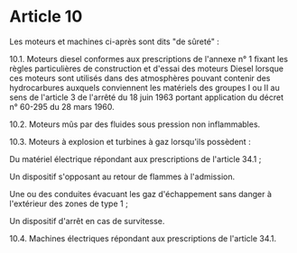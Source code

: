 # Article 10

Les moteurs et machines ci-après sont dits "de sûreté" :

10.1. Moteurs diesel conformes aux prescriptions de l'annexe n° 1 fixant les règles particulières de construction et d'essai des moteurs Diesel lorsque ces moteurs sont utilisés dans des atmosphères pouvant contenir des hydrocarbures auxquels conviennent les matériels des groupes I ou II au sens de l'article 3 de l'arrêté du 18 juin 1963 portant application du décret n° 60-295 du 28 mars 1960.

10.2. Moteurs mûs par des fluides sous pression non inflammables.

10.3. Moteurs à explosion et turbines à gaz lorsqu'ils possèdent :

Du matériel électrique répondant aux prescriptions de l'article 34.1 ;

Un dispositif s'opposant au retour de flammes à l'admission.

Une ou des conduites évacuant les gaz d'échappement sans danger à l'extérieur des zones de type 1 ;

Un dispositif d'arrêt en cas de survitesse.

10.4. Machines électriques répondant aux prescriptions de l'article 34.1.

